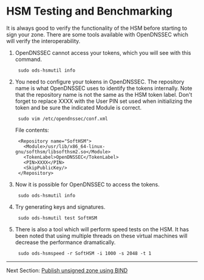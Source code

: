 # HSM Testing and Benchmarking

It is always good to verify the functionality of the HSM before starting to sign your zone. There are some tools available with OpenDNSSEC which will verify the interoperability.

1. OpenDNSSEC cannot access your tokens, which you will see with this command.

        sudo ods-hsmutil info

2. You need to configure your tokens in OpenDNSSEC. The repository name is what OpenDNSSEC uses to identify the tokens internally. Note that the repository name is not the same as the HSM token label. Don't forget to replace XXXX with the User PIN set used when initializing the token and be sure the indicated Module is correct.

        sudo vim /etc/opendnssec/conf.xml

    File contents:

        <Repository name="SoftHSM">
          <Module>/usr/lib/x86_64-linux-gnu/softhsm/libsofthsm2.so</Module>
          <TokenLabel>OpenDNSSEC</TokenLabel>
          <PIN>XXXX</PIN>
          <SkipPublicKey/>
        </Repository>

3. Now it is possible for OpenDNSSEC to access the tokens.

        sudo ods-hsmutil info

4. Try generating keys and signatures.

        sudo ods-hsmutil test SoftHSM

5. There is also a tool which will perform speed tests on the HSM. It has been noted that using multiple threads on these virtual machines will decrease the performance dramatically.

        sudo ods-hsmspeed -r SoftHSM -i 1000 -s 2048 -t 1


---
Next Section: [Publish unsigned zone using BIND](publish-unsigned.md)
